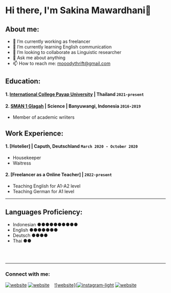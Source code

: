 # Hi there, I'm Sakina Mawardhani👋

## About me:
- 🔭 I’m currently working as freelancer
- 🌱 I’m currently learning English communication
- 👯 I’m looking to collaborate as Linguistic researcher
- 💬 Ask me about anything
- 📫 How to reach me: mooodythrift@gmail.com

## Education:

#### 1. [International College Payap University](https://wp.payap.ac.th/) | Thailand `2021-present`
 
#### 2. [SMAN 1 Glagah](https://www.sman1glagah.sch.id/) | Science | Banyuwangi, Indonesia `2016-2019`
   - Member of academic wriiters

## Work Experience:
#### 1. [Hotelier] | Caputh, Deutschland `March 2020 - October 2020`
   - Housekeeper
   - Waitress
#### 2. [Freelancer as a Online Teacher] | `2022-present`
   - Teaching English for A1-A2 level
   - Teaching German for A1 level
---

## Languages Proficiency:
   - Indonesian ●●●●●●●●●●
   - English    ●●●●●●●
   - Deutsch    ●●●●
   - Thai       ●●


<br />
<br />

---
### Connect with me:


[![website](./img/linkedin-light.svg)](https://www.linkedin.com/in/vincentwidyan#gh-light-mode-only)
[![website](./img/linkedin-dark.svg)](https://www.linkedin.com/in/vincentwidyan#gh-dark-mode-only)
&nbsp;&nbsp;
[![website](![instagram-light](https://github.com/sakinaMawardhani4/sakinaMawardhani4/assets/148930590/e94bdff0-b8ca-4c2c-b915-041bde121f17)](https://instagram.com/sakinasasa04?igshid=MmVlMjlkMTBhMg%3D%3D&utm_source=qr)
[![website](./img/instagram-dark.svg)](https://instagram.com/sakinasasa04?igshid=MmVlMjlkMTBhMg%3D%3D&utm_source=qr)




